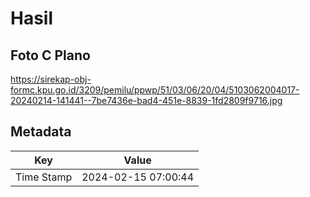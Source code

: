 # Hasil

## Foto C Plano

https://sirekap-obj-formc.kpu.go.id/3209/pemilu/ppwp/51/03/06/20/04/5103062004017-20240214-141441--7be7436e-bad4-451e-8839-1fd2809f9716.jpg


## Metadata

| Key        | Value               |
| ---------- | ------------------- |
| Time Stamp | 2024-02-15 07:00:44 |



